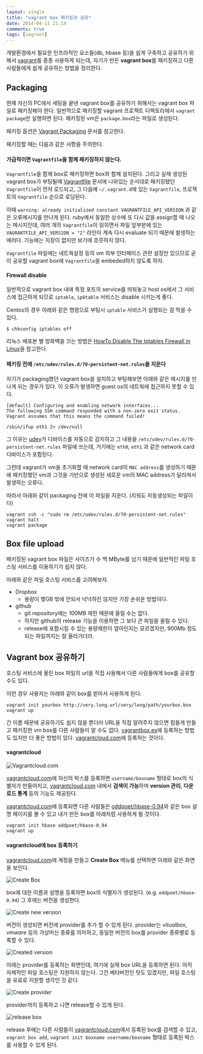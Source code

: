 ```yaml
---
layout: single
title: "vagrant box 패키징과 공유"
date: 2014-04-11 21:14
comments: true
tags: [vagrant]
---
```


개발환경에서 필요한 인프라적인 요소들(db, hbase 등)을 쉽게 구축하고 공유하기 위해서
[vagrant]를 종종 사용하게 되는데, 자기가 만든 **vagrant box**를 패키징하고
다른 사람들에게 쉽게 공유하는 방법을 정리한다.

<!-- more -->

Packaging
------

현재 자신의 PC에서 세팅을 끝낸 vagrant box를 공유하기 위해서는 vagrant box 파일로
패키징해야 한다. 일반적으로 패키징할 vagrant 프로젝트 디렉토리에서 `vagrant package`만 실행하면 된다.
패키징된 vm은 `package.box`라는 파일로 생성된다.

패키징 옵션은 [Vagrant Packaging][vagrant-package] 문서를
참고한다.

패키징할 때는 다음과 같은 사항을 주의한다.

#### 가급적이면 `Vagrantfile`을 함께 패키징하지 않는다.

`Vagrantfile`을 함께 box로 패키징하면 box와 함께 설치된다.
그리고 실제 생성된 vagrant box가 부팅될때
[Vagrantfile] 문서에 나와있는 순서대로 패키징됐던 `Vagrantfile`이 먼저
로드되고, 그 다음에 `~/.vagrant.d`에 있는 `Vagrantfile`, 프로젝트의 `Vagrantfile` 순으로
로딩된다.

이때 `warning: already initialized constant VAGRANTFILE_API_VERSION` 과 같은
오류메시지를 만나게 된다. ruby에서 동일한 상수에 또 다시 값을 assign할 때 나오는
메시지인데, 여러 개의 `Vagrantfile`이 읽히면서 파일 앞부분에 있는
`VAGRANTFILE_API_VERSION = "2"` 라인이 계속 다시 evaluate 되기 때문에 발생하는 에러다.
기능에는 지장이 없지만 보기에 흐뭇하지 않다.

`Vagrantfile` 파일에는 네트웍설정 등의 vm 외부 인터페이스 관련 설정만 있으므로
굳이 공유할 vagrant box에 `Vagrantfile`을 embeded하지 않도록 하자.

#### Firewall disable

일반적으로 vagrant box 내에 특정 포트의 service를 띄워놓고 host os에서 그 서비스에
접근하게 되므로 `iptable`, `ip6table` 서비스는 disable 시키는게 좋다.

Centos의 경우 아래와 같은 명령으로 부팅시 `iptable` 서비스가 실행되는 걸 막을 수 있다.

```
$ chkconfig iptables off
```

리눅스 배포본 별 방화벽을 끄는 방법은
[HowTo Disable The Iptables Firewall in Linux][turn-off-firewall-in-linux]을 참고한다.

#### 패키징 전에 `/etc/udev/rules.d/70-persistent-net.rules`을 지운다

자기가 packaging했던 vagrant box을 설치하고 부팅해보면
아래와 같은 메시지를 만나게 되는 경우가 있다. 이 오류가 발생하면
guest os의 네트웍에 접근하지 못할 수 있다.

```
[default] Configuring and enabling network interfaces...
The following SSH command responded with a non-zero exit status.
Vagrant assumes that this means the command failed!

/sbin/ifup eth1 2> /dev/null
```
그 이유는 [udev]가 디바이스를 자동으로 감지하고
그 내용을 `/etc/udev/rules.d/70-persistent-net.rules` 파일에 쓰는데,
거기에는 `eth0`, `eth1` 과 같은 network card 디바이스가 포함된다.

그런데 vagrant가 vm을 초기화할 때 network card의 `MAC address`를 생성하기 때문에
패키징했던 vm과 그것을 기반으로 생성된 새로운 vm의 MAC address가 달라져서 발생하는 오류다.

따라서 아래와 같이 packaging 전에 이 파일을 지운다. (지워도 자동생성되는 파일이다)

```
vagrant ssh -c "sudo rm /etc/udev/rules.d/70-persistent-net.rules"
vagrant halt
vagrant package
```

Box file upload
-------

패키징된 vagrant box 파일은 사이즈가 수 백 MByte를 넘기 때문에
일반적인 파일 호스팅 서비스를 이용하기가 쉽지 않다.

아래와 같은 파일 호스팅 서비스를 고려해보자.

* Dropbox
   * 용량이 몇GB 밖에 안되서 넉넉하진 않지만 가장 손쉬운 방법이다.
* github
   * git repository에는 100MB 제한 때문에 올릴 수는 없다.
   * 하지만 github의 release 기능을 이용하면 그 보다 큰 파일을 올릴 수 있다.
   * release에 포함시킬 수 있는 용량제한이 얼마인지는 모르겠지만, 900Mb 정도 되는 파일까지는 잘 올라가더라.

Vagrant box 공유하기
--------

호스팅 서비스에 올린 box 파일의 url을 직접 사용해서 다른 사람들에게 box를 공유할 수도 있다.

이런 경우 사용자는 아래와 같이 box를 받아서 사용하게 된다.

```
vagrant init yourbox http://very.long.url/very/long/path/yourbox.box
vagrant up
```

긴 이름 때문에 공유하기도 쉽지 않을 뿐더러 URL을 직접 알려주지 않으면 힘들게 만들고
패키징한 vm box를 다른 사람들이 알 수도 없다. [vagrantbox.es]에 등록하는 방법도 있지만
더 좋은 방법이 있다. [vagrantcloud.com]에 등록하는 것이다.

#### vagrantcloud

![Vagrantcloud.com](/assets/include/2014-04/vagrantcloud.com.jpg)

[vagrantcloud.com]에 자신의 박스를 등록하면 `username/boxname` 형태로 box의 식별자가
만들어지고, [vagrantcloud.com] 내에서 **검색이 가능**하며 **version 관리**,
**다운로드 통계** 등의 기능도 제공된다.

[vagrantcloud.com]에 등록되면 다른 사람들은 [oddpoet/hbase-0.94]와 같은 box 설명 페이지를
볼 수 있고 내가 만든 box를 아래처럼 사용하게 될 것이다.

```
vagrant init hbase oddpoet/hbase-0.94
vagrant up
```

#### vagrantcloud에 box 등록하기

[vagrantcloud.com]에 계정을 만들고 **Create Box** 메뉴를 선택하면 아래와 같은 화면을
보인다.

![Create Box](/assets/include/2014-04/vagrantcloud-create-box.png)

box에 대한 이름과 설명을 등록하면 box의 식별자가 생성된다. (e.g. `oddpoet/hbase-0.94`)
그 후에는 버전을 생성한다.

![Create new version](/assets/include/2014-04/vagrantcloud-create-version.png)

버전이 생성되면 버전에 provider를 추가 할 수 있게 된다. provider는 *vitualbox*, *vmware* 등의
가상머신 종류를 의미하고, 동일한 버전의 box를 provider 종류별로 등록할 수 있다.

![Created version](/assets/include/2014-04/vagrantcloud-created-version.png)

아래는 provider를 등록하는 화면인데, 여기에 실제 box URL을 등록하면 된다.
아직 자체적인 파일 호스팅은 지원하지 않는다. 그건 베타버전인 탓도 있겠지만, 파일 호스팅을 유료로 지원할 생각인 것 같다.

![Create provider](/assets/include/2014-04/vagrantcloud-create-provider.png)

provider까지 등록하고 나면 release할 수 있게 된다.

![release box](/assets/include/2014-04/vagrantcloud-release.png)

release 후에는 다른 사람들이 [vagrantcloud.com]에서 등록된 box를 검색할 수 있고,
`vagrant box add`, `vagrant init boxname username/boxname` 형태로 등록된 박스를 사용할 수 있게 된다.

[vagrant]:http://www.vagrantup.com/
[vagrant-package]:https://docs.vagrantup.com/v2/cli/package.html
[vagrantfile]:https://docs.vagrantup.com/v2/vagrantfile/index.html
[turn-off-firewall-in-linux]:http://www.cyberciti.biz/faq/turn-on-turn-off-firewall-in-linux/
[udev]:https://wiki.debian.org/udev
[vagrantbox.es]:http://www.vagrantbox.es/
[vagrantcloud.com]:https://vagrantcloud.com/
[oddpoet/hbase-0.94]:https://vagrantcloud.com/oddpoet/hbase-0.94
